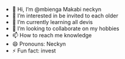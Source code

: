 - 👋 Hi, I’m @mbienga Makabi neckyn
- 👀 I’m interested in be invited to each older
- 🌱 I’m currently learning all devis
- 💞️ I’m looking to collaborate on my hobbies
- 📫 How to reach me knowledge
- 😄 Pronouns: Neckyn
- ⚡ Fun fact: invest

<!---
0824468176/0824468176 is a ✨ special ✨ repository because its `README.md` (this file) appears on your GitHub profile.
You can click the Preview link to take a look at your changes.
--->
